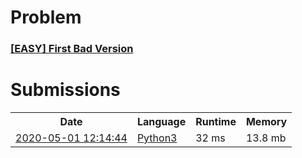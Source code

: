 <h1>Problem</h1>
<h3><a href="https://leetcode.com/problems/first-bad-version/description/">[EASY] First Bad Version</a></h3>

<h1>Submissions</h1>
<table>
<tr>
<th>Date</th> <th>Language</th> <th>Runtime</th> <th>Memory</th>
</tr>
<tr>
<td> <a href="https://leetcode.com/submissions/detail/332669368/"> 2020-05-01 12:14:44 </a> </td>
<td> <a href="./0278.%20First%20Bad%20Version.py"> Python3 </a> </td>
<td> 32 ms </td>
<td> 13.8 mb </td>
</tr>
</table>